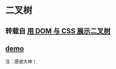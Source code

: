 # 二叉树

## 转载自 [用 DOM 与 CSS 展示二叉树](http://xieranmaya.github.io/blog/demo/dom-binary-tree/b-tree.html)
## [demo](http://xieranmaya.github.io/blog/demo/dom-binary-tree/b-tree.html) 

 注：感谢大神！
